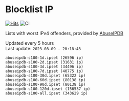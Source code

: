 # Blocklist IP

[![Hits](https://hits.seeyoufarm.com/api/count/incr/badge.svg?url=https%3A%2F%2Fgithub.com%2Fborestad%2Fblocklist-ip%2F&count_bg=%2379C83D&title_bg=%23555555&icon=&icon_color=%23E7E7E7&title=hits&edge_flat=false)](https://hits.seeyoufarm.com)  ![CI](https://img.shields.io/github/workflow/status/borestad/blocklist-ip/CI?style=flat-square)

Lists with worst IPv4 offenders, provided by [AbuseIPDB](https://www.abuseipdb.com/)

<!-- FOOTER-PLACEHOLDER -->
Updated every 5 hours<br>
Last update: `2023-08-09 - 20:18:43`
```
abuseipdb-s100-1d.ipset (26596 ip)
abuseipdb-s100-2d.ipset (31631 ip)
abuseipdb-s100-3d.ipset (34496 ip)
abuseipdb-s100-7d.ipset (40775 ip)
abuseipdb-s100-30d.ipset (65322 ip)
abuseipdb-s100-60d.ipset (80138 ip)
abuseipdb-s100-90d.ipset (80138 ip)
abuseipdb-s100-120d.ipset (156537 ip)
abuseipdb-s100-all.ipset (343629 ip)
```
